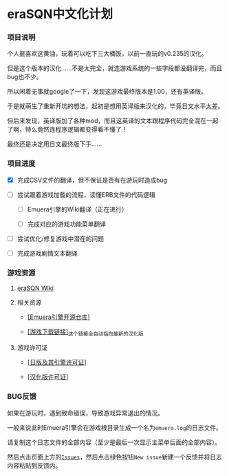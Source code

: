 ﻿# eraSQN中文化计划

### 项目说明

个人挺喜欢这黄油，玩着可以吃下三大桶饭，以前一直玩的v0.235的汉化。

但是这个版本的汉化……不是太完全，就连游戏系统的一些字段都没翻译完，而且bug也不少。

所以闲着无事就google了一下，发现这游戏最终版本是1.00，还有英译版。

于是就萌生了重新开坑的想法，起初是想用英译版来汉化的，毕竟日文水平太差。

但后来发现，英译版加了各种mod，而且这英译的文本跟程序代码完全混在一起了啊，特么竟然连程序逻辑都变得看不懂了！

最终还是决定用日文最终版下手……

### 项目进度

- [x] 完成CSV文件的翻译，但不保证是否有在游玩时造成bug

- [ ] 尝试跟着游戏加载的流程，读懂ERB文件的代码逻辑

	- [ ] Emuera引擎的Wiki翻译（正在进行）

	- [ ] 完成对应的游戏功能菜单翻译

- [ ] 尝试优化/修复游戏中潜在的问题

- [ ] 完成游戏剧情文本翻译

### 游戏资源

1. [eraSQN Wiki](/Wiki)

2. 相关资源

    + [\[Emuera引擎开源仓库\]](https://osdn.net/projects/emuera/)

    + [\[游戏下载链接\]](https://github.com/chinanoahli/eraSQN-to-chs/archive/master.zip)<sub>这个链接会自动指向最新的汉化版</sub>

3. 游戏许可证

    + [\[日版及其引擎许可证\]](/Original_Edition_External_Info/License%40Emuera.txt)

    + [\[汉化版许可证\]](/LICENSE)

### BUG反馈

如果在游玩时，遇到致命错误，导致游戏异常退出的情况。

一般来说此时Emuera引擎会在游戏根目录生成一个名为`emuera.log`的日志文件。

请复制这个日志文件的全部内容（至少是最后一次显示主菜单后面的全部内容）。

然后点击页面上方的[`Issues`](https://github.com/chinanoahli/eraSQN-to-chs/issues)，然后点击绿色按钮`New issue`新建一个反馈并将日志内容粘贴到反馈内。
